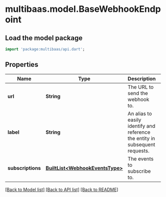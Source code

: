 # multibaas.model.BaseWebhookEndpoint

## Load the model package
```dart
import 'package:multibaas/api.dart';
```

## Properties
Name | Type | Description | Notes
------------ | ------------- | ------------- | -------------
**url** | **String** | The URL to send the webhook to. | 
**label** | **String** | An alias to easily identify and reference the entity in subsequent requests. | 
**subscriptions** | [**BuiltList&lt;WebhookEventsType&gt;**](WebhookEventsType.md) | The events to subscribe to. | 

[[Back to Model list]](../README.md#documentation-for-models) [[Back to API list]](../README.md#documentation-for-api-endpoints) [[Back to README]](../README.md)



